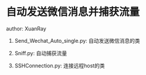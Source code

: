 # 自动发送微信消息并捕获流量

author: XuanRay

1. Send_Wechat_Auto_single.py: 自动发送微信消息的类&nbsp;
   
2. Sniff.py: 自动捕获流量&nbsp;
   
3. SSHConnection.py: 连接远程host的类&nbsp;

